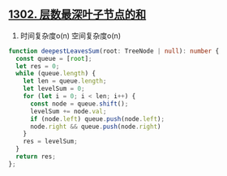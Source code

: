 ## [1302. 层数最深叶子节点的和](https://leetcode.cn/problems/deepest-leaves-sum/description/)

1. 时间复杂度o(n) 空间复杂度o(n)
```ts
function deepestLeavesSum(root: TreeNode | null): number {
  const queue = [root];
  let res = 0;
  while (queue.length) {
    let len = queue.length;
    let levelSum = 0;
    for (let i = 0; i < len; i++) {
      const node = queue.shift();
      levelSum += node.val;
      if (node.left) queue.push(node.left);
      node.right && queue.push(node.right)
    }
    res = levelSum;
  }
  return res;
};
```